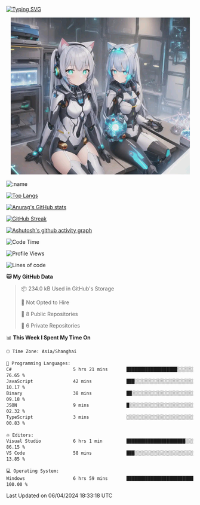 [![Typing SVG](https://readme-typing-svg.demolab.com?font=Fira+Code&pause=1000&color=F78FDE&width=435&lines=%E6%AC%A2%E8%BF%8E%E5%A4%A7%E4%BD%AC%E6%9D%A5%E8%AE%BF0v0)](https://git.io/typing-svg)


<p align="center">
  <a href="https://github.com/qq583044063qq"><img src="banner.png" alt="qq583044063qq Banner"></a>
</p>



![:name](https://count.getloli.com/get/@hk416?theme=rule34)

[![Top Langs](https://github-readme-stats.vercel.app/api/top-langs/?username=qq583044063qq&locale=cn&hide=javascript,html,css&theme=tokyonight)](https://github.com/anuraghazra/github-readme-stats)

[![Anurag's GitHub stats](https://github-readme-stats.vercel.app/api?username=qq583044063qq&count_private=true&show_icons=true&locale=cn&theme=tokyonight)](https://github.com/anuraghazra/github-readme-stats)

[![GitHub Streak](https://streak-stats.demolab.com/?user=qq583044063qq&locale=zh_Hans&theme=tokyonight)](https://git.io/streak-stats)

[![Ashutosh's github activity graph](https://github-readme-activity-graph.vercel.app/graph?username=qq583044063qq&theme=tokyo-night)](https://github.com/ashutosh00710/github-readme-activity-graph)

<!--START_SECTION:waka-->
![Code Time](http://img.shields.io/badge/Code%20Time-781%20hrs%205%20mins-blue)

![Profile Views](http://img.shields.io/badge/Profile%20Views-0-blue)

![Lines of code](https://img.shields.io/badge/From%20Hello%20World%20I%27ve%20Written-904.7%20thousand%20lines%20of%20code-blue)

**🐱 My GitHub Data** 

> 📦 234.0 kB Used in GitHub's Storage 
 > 
> 🚫 Not Opted to Hire
 > 
> 📜 8 Public Repositories 
 > 
> 🔑 6 Private Repositories 
 > 
📊 **This Week I Spent My Time On** 

```text
🕑︎ Time Zone: Asia/Shanghai

💬 Programming Languages: 
C#                       5 hrs 21 mins       ███████████████████░░░░░░   76.65 % 
JavaScript               42 mins             ███░░░░░░░░░░░░░░░░░░░░░░   10.17 % 
Binary                   38 mins             ██░░░░░░░░░░░░░░░░░░░░░░░   09.18 % 
JSON                     9 mins              █░░░░░░░░░░░░░░░░░░░░░░░░   02.32 % 
TypeScript               3 mins              ░░░░░░░░░░░░░░░░░░░░░░░░░   00.83 % 

🔥 Editors: 
Visual Studio            6 hrs 1 min         ██████████████████████░░░   86.15 % 
VS Code                  58 mins             ███░░░░░░░░░░░░░░░░░░░░░░   13.85 % 

💻 Operating System: 
Windows                  6 hrs 59 mins       █████████████████████████   100.00 % 
```


 Last Updated on 06/04/2024 18:33:18 UTC
<!--END_SECTION:waka-->
